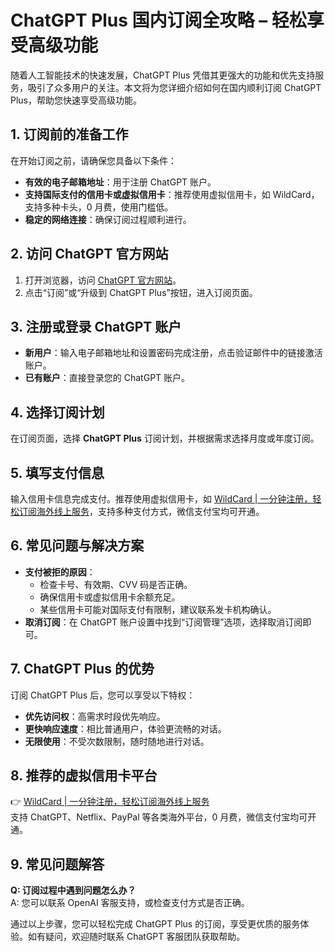 # ChatGPT Plus 国内订阅全攻略 – 轻松享受高级功能

随着人工智能技术的快速发展，ChatGPT Plus 凭借其更强大的功能和优先支持服务，吸引了众多用户的关注。本文将为您详细介绍如何在国内顺利订阅 ChatGPT Plus，帮助您快速享受高级功能。



## 1. 订阅前的准备工作

在开始订阅之前，请确保您具备以下条件：

- **有效的电子邮箱地址**：用于注册 ChatGPT 账户。
- **支持国际支付的信用卡或虚拟信用卡**：推荐使用虚拟信用卡，如 WildCard，支持多种卡头，0 月费，使用门槛低。
- **稳定的网络连接**：确保订阅过程顺利进行。

## 2. 访问 ChatGPT 官方网站

1. 打开浏览器，访问 [ChatGPT 官方网站](https://chat.openai.com)。
2. 点击“订阅”或“升级到 ChatGPT Plus”按钮，进入订阅页面。

## 3. 注册或登录 ChatGPT 账户

- **新用户**：输入电子邮箱地址和设置密码完成注册，点击验证邮件中的链接激活账户。
- **已有账户**：直接登录您的 ChatGPT 账户。

## 4. 选择订阅计划

在订阅页面，选择 **ChatGPT Plus** 订阅计划，并根据需求选择月度或年度订阅。

## 5. 填写支付信息

输入信用卡信息完成支付。推荐使用虚拟信用卡，如 [WildCard | 一分钟注册，轻松订阅海外线上服务](https://bbtdd.com/WildCard)，支持多种支付方式，微信支付宝均可开通。

## 6. 常见问题与解决方案

- **支付被拒的原因**：
  - 检查卡号、有效期、CVV 码是否正确。
  - 确保信用卡或虚拟信用卡余额充足。
  - 某些信用卡可能对国际支付有限制，建议联系发卡机构确认。
- **取消订阅**：在 ChatGPT 账户设置中找到“订阅管理”选项，选择取消订阅即可。

## 7. ChatGPT Plus 的优势

订阅 ChatGPT Plus 后，您可以享受以下特权：

- **优先访问权**：高需求时段优先响应。
- **更快响应速度**：相比普通用户，体验更流畅的对话。
- **无限使用**：不受次数限制，随时随地进行对话。

## 8. 推荐的虚拟信用卡平台

👉 [WildCard | 一分钟注册，轻松订阅海外线上服务](https://bbtdd.com/WildCard)  
支持 ChatGPT、Netflix、PayPal 等各类海外平台，0 月费，微信支付宝均可开通。

## 9. 常见问题解答

**Q: 订阅过程中遇到问题怎么办？**  
A: 您可以联系 OpenAI 客服支持，或检查支付方式是否正确。

通过以上步骤，您可以轻松完成 ChatGPT Plus 的订阅，享受更优质的服务体验。如有疑问，欢迎随时联系 ChatGPT 客服团队获取帮助。